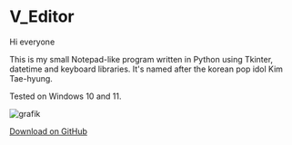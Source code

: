 # V_Editor
Hi everyone

This is my small Notepad-like program written in Python using Tkinter, datetime and keyboard libraries. It's named after the korean pop idol Kim Tae-hyung.

Tested on Windows 10 and 11.

![grafik](https://github.com/abrendan/V_Editor/assets/94894839/e01b1bec-65a7-467a-aa4a-2e0e0dae2f18)


[Download on GitHub](https://github.com/BrendanGass/SunmiNotes/releases)




